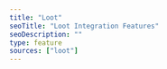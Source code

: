 ```yaml
---
title: "Loot"
seoTitle: "Loot Integration Features"
seoDescription: ""
type: feature
sources: ["loot"]
---
```


